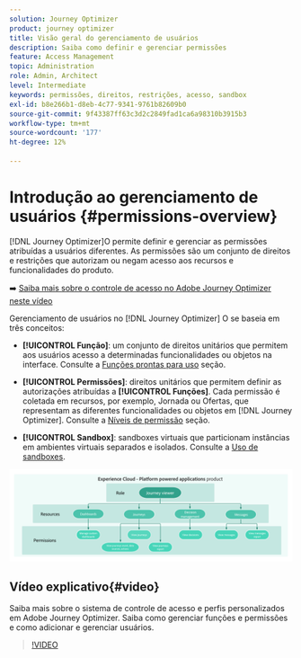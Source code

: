 ```yaml
---
solution: Journey Optimizer
product: journey optimizer
title: Visão geral do gerenciamento de usuários
description: Saiba como definir e gerenciar permissões
feature: Access Management
topic: Administration
role: Admin, Architect
level: Intermediate
keywords: permissões, direitos, restrições, acesso, sandbox
exl-id: b8e266b1-d8eb-4c77-9341-9761b82609b0
source-git-commit: 9f43387ff63c3d2c2849fad1ca6a98310b3915b3
workflow-type: tm+mt
source-wordcount: '177'
ht-degree: 12%

---
```


# Introdução ao gerenciamento de usuários {#permissions-overview}

[!DNL Journey Optimizer]O permite definir e gerenciar as permissões atribuídas a usuários diferentes. As permissões são um conjunto de direitos e restrições que autorizam ou negam acesso aos recursos e funcionalidades do produto.

➡️ [Saiba mais sobre o controle de acesso no Adobe Journey Optimizer neste vídeo](#video)

Gerenciamento de usuários no [!DNL Journey Optimizer] O se baseia em três conceitos:

* **[!UICONTROL Função]**: um conjunto de direitos unitários que permitem aos usuários acesso a determinadas funcionalidades ou objetos na interface. Consulte a [Funções prontas para uso](ootb-product-profiles.md) seção.

* **[!UICONTROL Permissões]**: direitos unitários que permitem definir as autorizações atribuídas a **[!UICONTROL Funções]**. Cada permissão é coletada em recursos, por exemplo, Jornada ou Ofertas, que representam as diferentes funcionalidades ou objetos em [!DNL Journey Optimizer]. Consulte a [Níveis de permissão](high-low-permissions.md) seção.

* **[!UICONTROL Sandbox]**: sandboxes virtuais que particionam instâncias em ambientes virtuais separados e isolados. Consulte a [Uso de sandboxes](sandboxes.md).

![](assets/do-not-localize/permissions_2.png)

## Vídeo explicativo{#video}

Saiba mais sobre o sistema de controle de acesso e perfis personalizados em Adobe Journey Optimizer. Saiba como gerenciar funções e permissões e como adicionar e gerenciar usuários.

>[!VIDEO](https://video.tv.adobe.com/v/333998?quality=12)